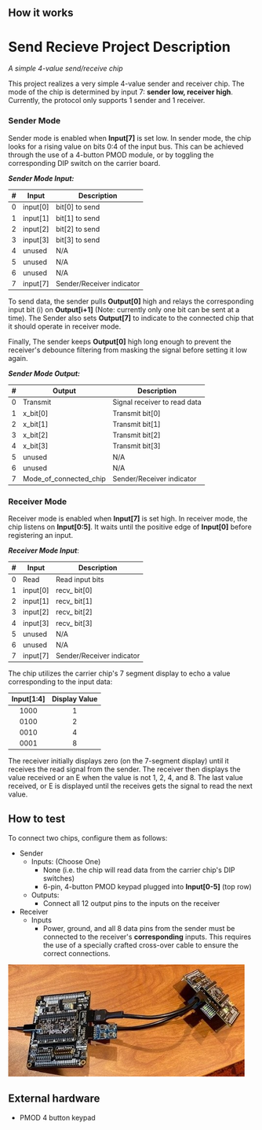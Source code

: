 <!---

This file is used to generate your project datasheet. Please fill in the information below and delete any unused
sections.

You can also include images in this folder and reference them in the markdown. Each image must be less than
512 kb in size, and the combined size of all images must be less than 1 MB.
-->

## How it works

# Send Recieve Project Description
*A simple 4-value send/receive chip*

This project realizes a very simple 4-value sender and receiver chip. The mode 
of the chip is determined by input 7: **sender low, receiver high**. Currently,
the protocol only supports 1 sender and 1 receiver.

### Sender Mode
Sender mode is enabled when **Input\[7\]** is set low. In sender mode, the chip 
looks for a rising value on bits 0:4 of the input bus. This can be achieved 
through the use of a 4-button PMOD module, or by toggling the corresponding DIP 
switch on the carrier board.

***Sender Mode Input:***

| \# | Input      | Description               |
| -- | ---------- | ------------------------- |
| 0  | input\[0\] | bit\[0\] to send          |
| 1  | input\[1\] | bit\[1\] to send          |
| 2  | input\[2\] | bit\[2\] to send          |
| 3  | input\[3\] | bit\[3\] to send          |
| 4  | unused     | N/A                       |
| 5  | unused     | N/A                       |
| 6  | unused     | N/A                       |
| 7  | input\[7\] | Sender/Receiver indicator |

To send data, the sender pulls **Output\[0\]** high and relays the corresponding 
input bit (i) on **Output\[i+1\]** (Note: currently only one bit can be sent at 
a time). The Sender also sets **Output\[7\]** to indicate to the connected chip
that it should operate in receiver mode. 

Finally, The sender keeps **Output\[0\]** high long enough to prevent the 
receiver's debounce filtering from masking the signal before setting it low 
again.

***Sender Mode Output:***

| \# | Output                    | Description                  |
| -- | ------------------------- | ---------------------------- |
| 0  | Transmit                  | Signal receiver to read data |
| 1  | x\_bit\[0\]               | Transmit bit\[0\]            |
| 2  | x\_bit\[1\]               | Transmit bit\[1\]            |
| 3  | x\_bit\[2\]               | Transmit bit\[2\]            |
| 4  | x\_bit\[3\]               | Transmit bit\[3\]            |
| 5  | unused                    | N/A                          |
| 6  | unused                    | N/A                          |
| 7  | Mode\_of\_connected\_chip | Sender/Receiver indicator    |

### Receiver Mode
Receiver mode is enabled when **Input\[7\]** is set high. In receiver mode, the 
chip listens on **Input\[0:5\]**. It waits until the positive edge of
**Input\[0\]** before registering an input. 

***Receiver Mode Input***:

| \# | Input      | Description               |
| -- | ---------- | ------------------------- |
| 0  | Read       | Read input bits           |
| 1  | input\[0\] | recv\_ bit\[0\]           |
| 2  | input\[1\] | recv\_ bit\[1\]           |
| 3  | input\[2\] | recv\_ bit\[2\]           |
| 4  | input\[3\] | recv\_ bit\[3\]           |
| 5  | unused     | N/A                       |
| 6  | unused     | N/A                       |
| 7  | input\[7\] | Sender/Receiver indicator |

The chip utilizes the carrier chip's 7 segment display to echo a value 
corresponding to the input data:

| Input\[1:4\] | Display Value |
| :----------: | :-----------: |
| 1000 | 1 |
| 0100 | 2 |
| 0010 | 4 |
| 0001 | 8 |

The receiver initially displays zero (on the 7-segment display) until it
receives the read signal from the sender. The receiver then displays the
value received or an E when the value is not 1, 2, 4, and 8. The last
value received, or E is displayed until the receives gets the signal to
read the next value.

## How to test

To connect two chips, configure them as follows:

- Sender
  - Inputs: (Choose One)
    - None (i.e. the chip will read data from the carrier chip's DIP switches)
    - 6-pin, 4-button PMOD keypad plugged into **Input\[0-5\]** (top row)
  - Outputs:
    - Connect all 12 output pins to the inputs on the receiver
- Receiver
  - Inputs
    - Power, ground, and all 8 data pins from the sender must be connected to the receiver's **corresponding** inputs. This requires the use of a specially crafted cross-over cable to ensure the correct connections.

![picture of two chips connected as sender-receiver](Sender-Receiver.jpg)

## External hardware

- PMOD 4 button keypad
